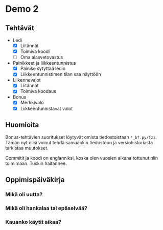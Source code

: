 # Demo 2

## Tehtävät

- Ledi
  - [X] Liitännät
  - [X] Toimiva koodi
  - [ ] Oma alasvetovastus
- Painikkeet ja liikkeentunnistus
  - [X] Painike sytyttää ledin
  - [X] Liikkeentunnistimen tilan saa näyttöön
- Liikennevalot
  - [X] Liitännät
  - [X] Toimiva koodaus
- Bonus
  - [X] Merkkivalo
  - [X] Liikkeentunnistavat valot

## Huomioita

Bonus-tehtävien suoritukset löytyvät omista tiedostoistaan `*_b?.py/fzz`.
Tämän nyt olisi voinut tehdä samaankin tiedostoon ja versiohistoriasta
tarkistaa muutokset.

Commitit ja koodi on englanniksi, koska olen vuosien aikana tottunut
niin toimimaan. Tuskin haitannee.

## Oppimispäiväkirja

### Mikä oli uutta?

### Mikä oli hankalaa tai epäselvää?

### Kauanko käytit aikaa?
